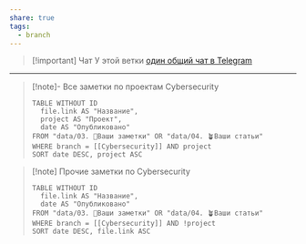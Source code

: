 ```yaml
---
share: true
tags:
  - branch
---
```


> [!important] Чат
>  У этой ветки [один общий чат в Telegram](https://t.me/+a85WycvCrtxiNjYy)

___
> [!note]- Все заметки по проектам Cybersecurity
> ```dataview
> TABLE WITHOUT ID
> 	file.link AS "Название",
> 	project AS "Проект",
> 	date AS "Опубликовано"
> FROM "data/03. 🌱Ваши заметки" OR "data/04. 🪴Ваши статьи"
> WHERE branch = [[Cybersecurity]] AND project
> SORT date DESC, project ASC
> ``` 

> [!note] Прочие заметки по Cybersecurity
> ```dataview
> TABLE WITHOUT ID
> 	file.link AS "Название",
> 	date AS "Опубликовано"
> FROM "data/03. 🌱Ваши заметки" OR "data/04. 🪴Ваши статьи"
> WHERE branch = [[Cybersecurity]] AND !project
> SORT date DESC, file.link ASC
> ``` 

